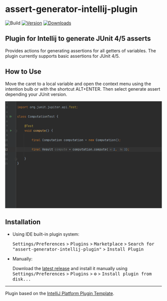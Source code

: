 # assert-generator-intellij-plugin

![Build](https://github.com/jbardel/assert-generator-intellij-plugin/workflows/Build/badge.svg)
[![Version](https://img.shields.io/jetbrains/plugin/v/PLUGIN_ID.svg)](https://plugins.jetbrains.com/plugin/PLUGIN_ID)
[![Downloads](https://img.shields.io/jetbrains/plugin/d/PLUGIN_ID.svg)](https://plugins.jetbrains.com/plugin/PLUGIN_ID)

<!-- Plugin description -->
## Plugin for Intellij to generate JUnit 4/5 asserts

Provides actions for generating assertions for all getters of variables.
The plugin currently supports basic assertions for JUnit 4/5.

## How to Use
Move the caret to a local variable and open the context menu using the intention bulb or with the shortcut ALT+ENTER.
Then select generate assert depending your JUnit version.

<!-- Plugin description end -->

![](docs/assets/demo.gif)

## Installation

- Using IDE built-in plugin system:
  
  <kbd>Settings/Preferences</kbd> > <kbd>Plugins</kbd> > <kbd>Marketplace</kbd> > <kbd>Search for "assert-generator-intellij-plugin"</kbd> >
  <kbd>Install Plugin</kbd>
  
- Manually:

  Download the [latest release](https://github.com/jbardel/assert-generator-intellij-plugin/releases/latest) and install it manually using
  <kbd>Settings/Preferences</kbd> > <kbd>Plugins</kbd> > <kbd>⚙️</kbd> > <kbd>Install plugin from disk...</kbd>

---
Plugin based on the [IntelliJ Platform Plugin Template][template].

[template]: https://github.com/JetBrains/intellij-platform-plugin-template
